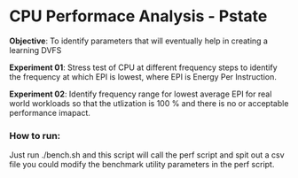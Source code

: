 # CPU Performace Analysis - Pstate

**Objective**: To identify parameters that will eventually help in creating a learning DVFS

**Experiment 01**:  Stress test of CPU at different frequency steps to identify the frequency at which EPI is lowest, where EPI is Energy Per Instruction.

**Experiment 02**: Identify frequency range for lowest average EPI for real world workloads so that the utlization is 100 % and there is no or acceptable performance imapact.


### How to run:

Just run ./bench.sh and this script will call the perf script and spit out a csv file
you could modify the benchmark utility parameters in the perf script.
